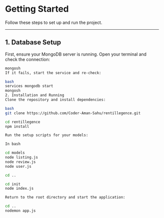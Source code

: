 # Getting Started

Follow these steps to set up and run the project.

---

## 1. Database Setup

First, ensure your MongoDB server is running. Open your terminal and check the connection:

```bash
mongosh
If it fails, start the service and re-check:

bash 
services mongodb start
mongosh
2. Installation and Running
Clone the repository and install dependencies:

bash
git clone https://github.com/Coder-Aman-Sahu/rentillegence.git

cd rentillegence
npm install

Run the setup scripts for your models:

In bash

cd models
node listing.js
node review.js
node user.js

cd .. 

cd init
node index.js

Return to the root directory and start the application:

cd ..
nodemon app.js
